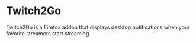 Twitch2Go
=========

Twitch2Go is a Firefox addon that displays desktop notifications when your favorite streamers start streaming.
